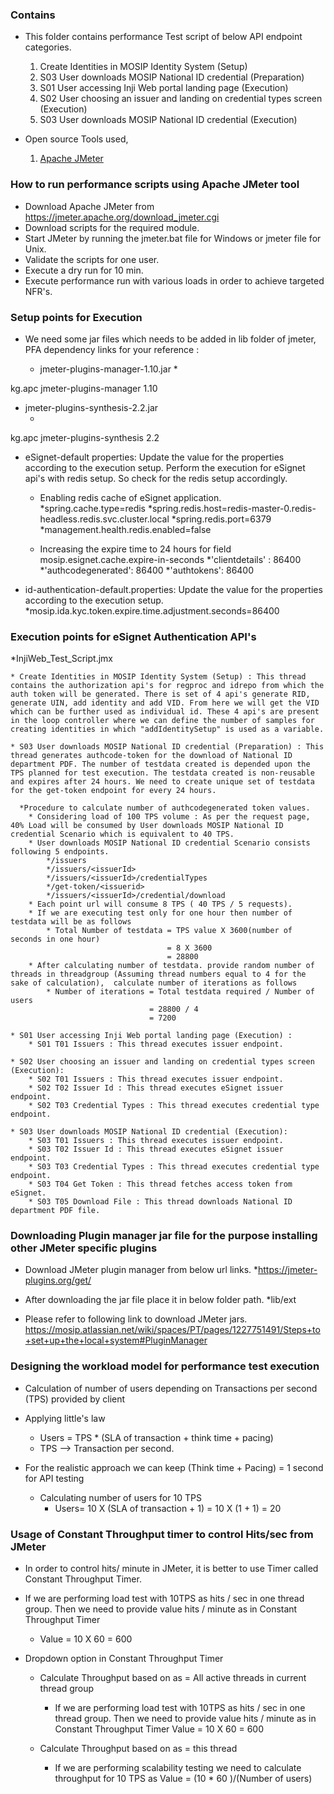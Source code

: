 
### Contains
* This folder contains performance Test script of below API endpoint categories.
    01. Create Identities in MOSIP Identity System (Setup)
    02. S03 User downloads MOSIP National ID credential (Preparation)
    03. S01 User accessing Inji Web portal landing page (Execution)
	04. S02 User choosing an issuer and landing on credential types screen (Execution)
	05. S03 User downloads MOSIP National ID credential (Execution)

* Open source Tools used,
    1. [Apache JMeter](https://jmeter.apache.org/)

### How to run performance scripts using Apache JMeter tool
* Download Apache JMeter from https://jmeter.apache.org/download_jmeter.cgi
* Download scripts for the required module.
* Start JMeter by running the jmeter.bat file for Windows or jmeter file for Unix. 
* Validate the scripts for one user.
* Execute a dry run for 10 min.
* Execute performance run with various loads in order to achieve targeted NFR's.

### Setup points for Execution

* We need some jar files which needs to be added in lib folder of jmeter, PFA dependency links for your reference : 

   * jmeter-plugins-manager-1.10.jar
      *<!-- https://mvnrepository.com/artifact/kg.apc/jmeter-plugins-manager -->
<dependency>
    <groupId>kg.apc</groupId>
    <artifactId>jmeter-plugins-manager</artifactId>
    <version>1.10</version>
</dependency>

   * jmeter-plugins-synthesis-2.2.jar
      * <!-- https://mvnrepository.com/artifact/kg.apc/jmeter-plugins-synthesis -->
<dependency>
    <groupId>kg.apc</groupId>
    <artifactId>jmeter-plugins-synthesis</artifactId>
    <version>2.2</version>
</dependency>


* eSignet-default properties: Update the value for the properties according to the execution setup. Perform the execution for eSignet api's with redis setup. So check for the redis setup accordingly. 
	
	* Enabling redis cache of eSignet application.
		*spring.cache.type=redis
		*spring.redis.host=redis-master-0.redis-headless.redis.svc.cluster.local
		*spring.redis.port=6379
		*management.health.redis.enabled=false
	
	* Increasing the expire time to 24 hours for field mosip.esignet.cache.expire-in-seconds
		*'clientdetails' : 86400
		*'authcodegenerated': 86400
		*'authtokens': 86400
		
* id-authentication-default.properties: Update the value for the properties according to the execution setup. 	
		*mosip.ida.kyc.token.expire.time.adjustment.seconds=86400

### Execution points for eSignet Authentication API's

*InjiWeb_Test_Script.jmx
	
	* Create Identities in MOSIP Identity System (Setup) : This thread contains the authorization api's for regproc and idrepo from which the auth token will be generated. There is set of 4 api's generate RID, generate UIN, add identity and add VID. From here we will get the VID which can be further used as individual id. These 4 api's are present in the loop controller where we can define the number of samples for creating identities in which "addIdentitySetup" is used as a variable. 
	
	* S03 User downloads MOSIP National ID credential (Preparation) : This thread generates authcode-token for the download of National ID department PDF. The number of testdata created is depended upon the TPS planned for test execution. The testdata created is non-reusable and expires after 24 hours. We need to create unique set of testdata for the get-token endpoint for every 24 hours.
	  
	  *Procedure to calculate number of authcodegenerated token values.
		* Considering load of 100 TPS volume : As per the request page, 40% Load will be consumed by User downloads MOSIP National ID credential Scenario which is equivalent to 40 TPS. 
		* User downloads MOSIP National ID credential Scenario consists following 5 endpoints.
			*/issuers
			*/issuers/<issuerId>
			*/issuers/<issuerId>/credentialTypes
			*/get-token/<issuerid>
			*/issuers/<issuerId>/credential/download
		* Each point url will consume 8 TPS ( 40 TPS / 5 requests).
		* If we are executing test only for one hour then number of testdata will be as follows
			* Total Number of testdata = TPS value X 3600(number of seconds in one hour)
									   = 8 X 3600
								       = 28800
		* After calculating number of testdata. provide random number of threads in threadgroup (Assuming thread numbers equal to 4 for the sake of calculation),  calculate number of iterations as follows
			* Number of iterations = Total testdata required / Number of users
								   = 28800 / 4
								   = 7200
			
	* S01 User accessing Inji Web portal landing page (Execution) :
		* S01 T01 Issuers : This thread executes issuer endpoint.
		
	* S02 User choosing an issuer and landing on credential types screen (Execution):
		* S02 T01 Issuers : This thread executes issuer endpoint.
		* S02 T02 Issuer Id : This thread executes eSignet issuer endpoint.
		* S02 T03 Credential Types : This thread executes credential type endpoint.
	
	* S03 User downloads MOSIP National ID credential (Execution):
		* S03 T01 Issuers : This thread executes issuer endpoint.
		* S03 T02 Issuer Id : This thread executes eSignet issuer endpoint.
		* S03 T03 Credential Types : This thread executes credential type endpoint.
		* S03 T04 Get Token : This thread fetches access token from eSignet.
		* S03 T05 Download File : This thread downloads National ID department PDF file.
 	
### Downloading Plugin manager jar file for the purpose installing other JMeter specific plugins

* Download JMeter plugin manager from below url links.
	*https://jmeter-plugins.org/get/

* After downloading the jar file place it in below folder path.
	*lib/ext

* Please refer to following link to download JMeter jars.
	https://mosip.atlassian.net/wiki/spaces/PT/pages/1227751491/Steps+to+set+up+the+local+system#PluginManager
		
### Designing the workload model for performance test execution
* Calculation of number of users depending on Transactions per second (TPS) provided by client

* Applying little's law
	* Users = TPS * (SLA of transaction + think time + pacing)
	* TPS --> Transaction per second.
	
* For the realistic approach we can keep (Think time + Pacing) = 1 second for API testing
	* Calculating number of users for 10 TPS
		* Users= 10 X (SLA of transaction + 1)
		       = 10 X (1 + 1)
			   = 20
			   
### Usage of Constant Throughput timer to control Hits/sec from JMeter
* In order to control hits/ minute in JMeter, it is better to use Timer called Constant Throughput Timer.

* If we are performing load test with 10TPS as hits / sec in one thread group. Then we need to provide value hits / minute as in Constant Throughput Timer
	* Value = 10 X 60
			= 600

* Dropdown option in Constant Throughput Timer
	* Calculate Throughput based on as = All active threads in current thread group
		* If we are performing load test with 10TPS as hits / sec in one thread group. Then we need to provide value hits / minute as in Constant Throughput Timer
	 			Value = 10 X 60
					  = 600
		  
	* Calculate Throughput based on as = this thread
		* If we are performing scalability testing we need to calculate throughput for 10 TPS as 
          Value = (10 * 60 )/(Number of users)
